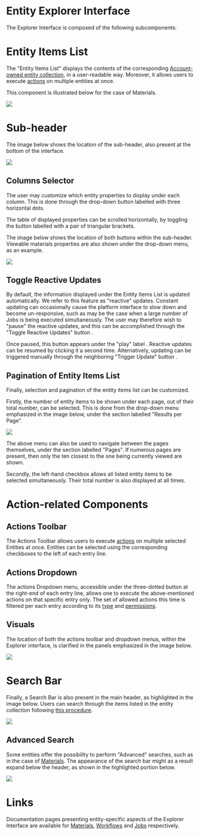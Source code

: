 # Entity Explorer Interface

The Explorer Interface is composed of the following subcomponents: 

# Entity Items List

The  "Entity Items List" displays the contents of the corresponding [Account-owned entity collection](/accounts/collections.md), in a user-readable way. Moreover, it allows users to execute [actions](/entities-general/actions/overview.md) on multiple entities at once. 

This component is illustrated below for the case of Materials.

<img src="/images/materials-list.png" >


# Sub-header

The image below shows the location of the sub-header, also present at the bottom of the interface.

<img src="/images/sub-header.png"/>


## Columns Selector 

The user may customize which entity properties to display under each column. This is done through the  drop-down button labelled with three horizontal dots.

The table of displayed properties can be scrolled horizontally, by toggling the button labelled with a pair of triangular brackets.  

The image below shows the location of both buttons within the sub-header. Viewable materials properties are also shown under the drop-down menu, as an example.

<img src="/images/properties-dropdown.png"/>

## Toggle Reactive Updates

By default, the information displayed under the Entity Items List is updated automatically. We refer to this feature as "reactive" updates. Constant updating can occasionally cause the platform interface to slow down and become un-responsive, such as may be the case when a large number of Jobs is being executed simultaneously. The user may therefore wish to "pause" the reactive updates, and this can be accomplished through the "Toggle Reactive Updates" button <i class="zmdi zmdi-pause-circle-outline zmdi-hc-border"></i>.

Once paused, this button appears under the "play" label <i class="zmdi zmdi-play-circle zmdi-hc-border"></i>. Reactive updates can be resumed by clicking it a second time. Alternatively, updating can be triggered manually through the neighboring "Trigger Update" button <i class="zmdi zmdi-rotate-left zmdi-hc-border"></i>.

## Pagination of Entity Items List

Finally, selection and pagination of the entity items list can be customized.

Firstly, the number of entity items to be shown under each page, out of their total number, can be selected. This is done from the drop-down menu emphasized in the image below, under the section labelled "Results per Page".

<img src="/images/number-items.png"/>

The above menu can also be used to navigate between the pages themselves, under the section labelled "Pages". If numerous pages are present, then only the ten closest to the one being currently viewed are shown.

Secondly, the left-hand checkbox allows all listed entity items to be selected simultaneously. Their total number is also displayed at all times.

# Action-related Components

## Actions Toolbar

The Actions Toolbar allows users to execute [actions](../actions/overview.md) on multiple selected Entities at once. Entities can be selected using the corresponding checkboxes to the left of each entry line. 

## Actions Dropdown

The actions Dropdown menu, accessible under the three-dotted button at the right-end of each entry line, allows one to execute the above-mentioned actions on that specific entry only. The set of allowed actions this time is filtered per each entry according to its [type](/entities-general/overview.md) and [permissions](/entities-general/permissions.md).

## Visuals

The location of both the actions toolbar and dropdown menus, within the Explorer interface, is clarified in the panels emphasized in the image below.

<img src="/images/workflow-actions-menus.png"/>

# Search Bar

Finally, a Search Bar  <i class="zmdi zmdi-search zmdi-hc-border"></i> is also present in the main header, as highlighted in the image below. Users can search through the items listed in the entity collection following [this procedure](../actions/search.md).

<img src="/images/search-bar-explorer.png"/>

## Advanced Search

Some entities offer the possibility to perform "Advanced" searches, such as in the case of [Materials](/entities-general/actions/advanced-search.md). The appearance of the search bar might as a result expand below the header, as shown in the highlighted portion below.

<img src="/images/search-advanced-explorer.png"/>

# Links

Documentation pages presenting entity-specific aspects of the Explorer Interface are available for [Materials](/materials/ui/explorer.md), [Workflows](/workflows/ui/explorer.md) and [Jobs](/jobs/ui/explorer.md) respectively.
